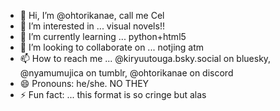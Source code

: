 - 👋 Hi, I’m @ohtorikanae, call me Cel
- 👀 I’m interested in ... visual novels!!
- 🌱 I’m currently learning ... python+html5
- 💞️ I’m looking to collaborate on ... notjing atm
- 📫 How to reach me ... @kiryuutouga.bsky.social on bluesky, @nyamumujica on tumblr, @ohtorikanae on discord
- 😄 Pronouns: he/she. NO THEY
- ⚡ Fun fact: ...
this format is so cringe but alas
<!---
ohtorikanae/ohtorikanae is a ✨ special ✨ repository because its `README.md` (this file) appears on your GitHub profile.
You can click the Preview link to take a look at your changes.
--->
